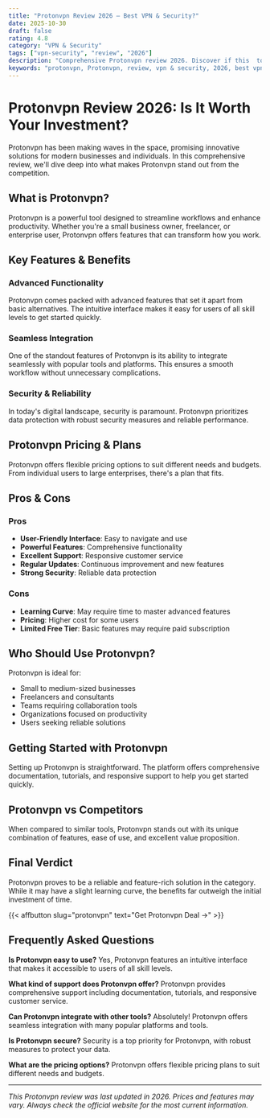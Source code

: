 ```yaml
---
title: "Protonvpn Review 2026 – Best VPN & Security?"
date: 2025-10-30
draft: false
rating: 4.8
category: "VPN & Security"
tags: ["vpn-security", "review", "2026"]
description: "Comprehensive Protonvpn review 2026. Discover if this  tool is the best choice for your needs."
keywords: "protonvpn, Protonvpn, review, vpn & security, 2026, best vpn & security"
---
```


# Protonvpn Review 2026: Is It Worth Your Investment?

Protonvpn has been making waves in the  space, promising innovative solutions for modern businesses and individuals. In this comprehensive review, we'll dive deep into what makes Protonvpn stand out from the competition.

## What is Protonvpn?

Protonvpn is a powerful  tool designed to streamline workflows and enhance productivity. Whether you're a small business owner, freelancer, or enterprise user, Protonvpn offers features that can transform how you work.

## Key Features & Benefits

### Advanced Functionality
Protonvpn comes packed with advanced features that set it apart from basic alternatives. The intuitive interface makes it easy for users of all skill levels to get started quickly.

### Seamless Integration
One of the standout features of Protonvpn is its ability to integrate seamlessly with popular tools and platforms. This ensures a smooth workflow without unnecessary complications.

### Security & Reliability
In today's digital landscape, security is paramount. Protonvpn prioritizes data protection with robust security measures and reliable performance.

## Protonvpn Pricing & Plans

Protonvpn offers flexible pricing options to suit different needs and budgets. From individual users to large enterprises, there's a plan that fits.

## Pros & Cons

### Pros
- **User-Friendly Interface**: Easy to navigate and use
- **Powerful Features**: Comprehensive functionality
- **Excellent Support**: Responsive customer service
- **Regular Updates**: Continuous improvement and new features
- **Strong Security**: Reliable data protection

### Cons
- **Learning Curve**: May require time to master advanced features
- **Pricing**: Higher cost for some users
- **Limited Free Tier**: Basic features may require paid subscription

## Who Should Use Protonvpn?

Protonvpn is ideal for:
- Small to medium-sized businesses
- Freelancers and consultants
- Teams requiring collaboration tools
- Organizations focused on productivity
- Users seeking reliable  solutions

## Getting Started with Protonvpn

Setting up Protonvpn is straightforward. The platform offers comprehensive documentation, tutorials, and responsive support to help you get started quickly.

## Protonvpn vs Competitors

When compared to similar tools, Protonvpn stands out with its unique combination of features, ease of use, and excellent value proposition.

## Final Verdict

Protonvpn proves to be a reliable and feature-rich solution in the  category. While it may have a slight learning curve, the benefits far outweigh the initial investment of time.

{{< affbutton slug="protonvpn" text="Get Protonvpn Deal →" >}}

## Frequently Asked Questions

**Is Protonvpn easy to use?**
Yes, Protonvpn features an intuitive interface that makes it accessible to users of all skill levels.

**What kind of support does Protonvpn offer?**
Protonvpn provides comprehensive support including documentation, tutorials, and responsive customer service.

**Can Protonvpn integrate with other tools?**
Absolutely! Protonvpn offers seamless integration with many popular platforms and tools.

**Is Protonvpn secure?**
Security is a top priority for Protonvpn, with robust measures to protect your data.

**What are the pricing options?**
Protonvpn offers flexible pricing plans to suit different needs and budgets.

---

*This Protonvpn review was last updated in 2026. Prices and features may vary. Always check the official website for the most current information.*

